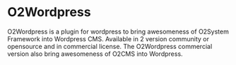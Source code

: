 # O2Wordpress
O2Wordpress is a plugin for wordpress to bring awesomeness of O2System Framework into Wordpress CMS. Available in 2 version community or opensource and in commercial license. The O2Wordpress commercial version also bring awesomeness of O2CMS into Wordpress.

